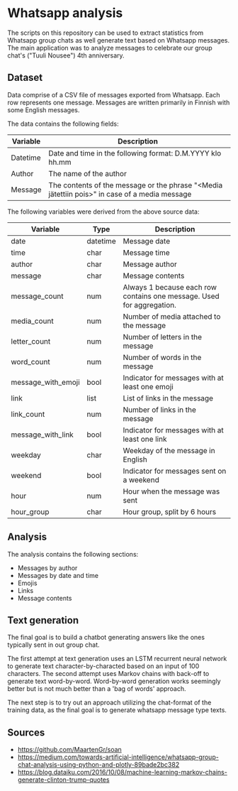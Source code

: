 # Whatsapp analysis

The scripts on this repository can be used to extract statistics from Whatsapp group chats as well generate text based on Whatsapp messages. The main application was to analyze messages to celebrate our group chat's ("Tuuli Nousee") 4th anniversary.

## Dataset

Data comprise of a CSV file of messages exported from Whatsapp. Each row represents one message. Messages are written primarily in Finnish with some English messages.

The data contains the following fields:

Variable | Description
--- | ---
Datetime | Date and time in the following format: D.M.YYYY klo hh.mm
Author | The name of the author
Message | The contents of the message or the phrase "<Media jätettiin pois>" in case of a media message

The following variables were derived from the above source data:

Variable | Type | Description
--- | --- | ---
date | datetime | Message date
time | char | Message time
author | char | Message author
message | char | Message contents
message_count | num | Always 1 because each row contains one message. Used for aggregation.
media_count | num | Number of media attached to the message
letter_count | num | Number of letters in the message
word_count | num | Number of words in the message
message_with_emoji | bool | Indicator for messages with at least one emoji
link | list | List of links in the message
link_count | num | Number of links in the message
message_with_link | bool | Indicator for messages with at least one link
weekday | char | Weekday of the message in English
weekend | bool | Indicator for messages sent on a weekend
hour | num | Hour when the message was sent
hour_group | char | Hour group, split by 6 hours

## Analysis

The analysis contains the following sections:

- Messages by author
- Messages by date and time
- Emojis
- Links
- Message contents

## Text generation

The final goal is to build a chatbot generating answers like the ones typically sent in out group chat.

The first attempt at text generation uses an LSTM recurrent neural network to generate text character-by-characted based on an input of 100 characters. The second attempt uses Markov chains with back-off to generate text word-by-word. Word-by-word generation works seemingly better but is not much better than a 'bag of words' approach. 

The next step is to try out an approach utilizing the chat-format of the training data, as the final goal is to generate whatsapp message type texts.

## Sources

- https://github.com/MaartenGr/soan
- https://medium.com/towards-artificial-intelligence/whatsapp-group-chat-analysis-using-python-and-plotly-89bade2bc382
- https://blog.dataiku.com/2016/10/08/machine-learning-markov-chains-generate-clinton-trump-quotes
